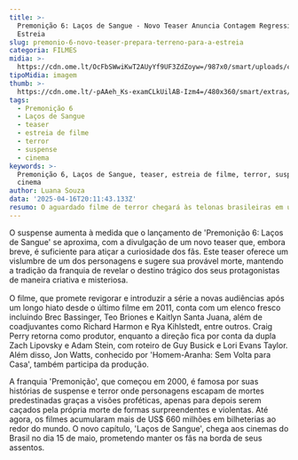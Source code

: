 ```yaml
---
title: >-
  Premonição 6: Laços de Sangue - Novo Teaser Anuncia Contagem Regressiva para a
  Estreia
slug: premonio-6-novo-teaser-prepara-terreno-para-a-estreia
categoria: FILMES
midia: >-
  https://cdn.ome.lt/OcFbSWwiKwT2AUyYf9UF3ZdZoyw=/987x0/smart/uploads/conteudo/fotos/023_vZixs88.jpg
tipoMidia: imagem
thumb: >-
  https://cdn.ome.lt/-pAAeh_Ks-examCLkUilAB-Izm4=/480x360/smart/extras/conteudos/Captura_de_tela_2025-04-16_170031.png
tags:
  - Premonição 6
  - Laços de Sangue
  - teaser
  - estreia de filme
  - terror
  - suspense
  - cinema
keywords: >-
  Premonição 6, Laços de Sangue, teaser, estreia de filme, terror, suspense,
  cinema
author: Luana Souza
data: '2025-04-16T20:11:43.133Z'
resumo: O aguardado filme de terror chegará às telonas brasileiras em um mês.
---
```


O suspense aumenta à medida que o lançamento de 'Premonição 6: Laços de Sangue' se aproxima, com a divulgação de um novo teaser que, embora breve, é suficiente para atiçar a curiosidade dos fãs. Este teaser oferece um vislumbre de um dos personagens e sugere sua provável morte, mantendo a tradição da franquia de revelar o destino trágico dos seus protagonistas de maneira criativa e misteriosa.

<blockquote class="instagram-media" data-instgrm-permalink="https://www.instagram.com/reel/DIg9PEKxy1m/embed/?utm_source=ig_embed" data-instgrm-version="14" style="width:100%; max-width:540px; margin:1rem auto;"></blockquote>

O filme, que promete revigorar e introduzir a série a novas audiências após um longo hiato desde o último filme em 2011, conta com um elenco fresco incluindo Brec Bassinger, Teo Briones e Kaitlyn Santa Juana, além de coadjuvantes como Richard Harmon e Rya Kihlstedt, entre outros. Craig Perry retorna como produtor, enquanto a direção fica por conta da dupla Zach Lipovsky e Adam Stein, com roteiro de Guy Busick e Lori Evans Taylor. Além disso, Jon Watts, conhecido por 'Homem-Aranha: Sem Volta para Casa', também participa da produção.

A franquia 'Premonição', que começou em 2000, é famosa por suas histórias de suspense e terror onde personagens escapam de mortes predestinadas graças a visões proféticas, apenas para depois serem caçados pela própria morte de formas surpreendentes e violentas. Até agora, os filmes acumularam mais de US$ 660 milhões em bilheterias ao redor do mundo. O novo capítulo, 'Laços de Sangue', chega aos cinemas do Brasil no dia 15 de maio, prometendo manter os fãs na borda de seus assentos.
